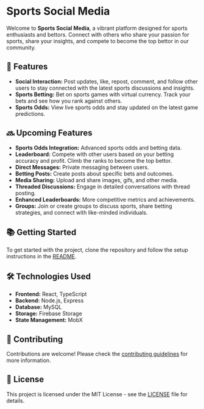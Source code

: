 # Sports Social Media

Welcome to **Sports Social Media**, a vibrant platform designed for sports enthusiasts and bettors. Connect with others who share your passion for sports, share your insights, and compete to become the top bettor in our community.

## 🚀 Features

- **Social Interaction:** Post updates, like, repost, comment, and follow other users to stay connected with the latest sports discussions and insights.
- **Sports Betting:** Bet on sports games with virtual currency. Track your bets and see how you rank against others.
- **Sports Odds:** View live sports odds and stay updated on the latest game predictions.

## 🔜 Upcoming Features

- **Sports Odds Integration:** Advanced sports odds and betting data.
- **Leaderboard:** Compete with other users based on your betting accuracy and profit. Climb the ranks to become the top bettor.
- **Direct Messages:** Private messaging between users.
- **Betting Posts:** Create posts about specific bets and outcomes.
- **Media Sharing:** Upload and share images, gifs, and other media.
- **Threaded Discussions:** Engage in detailed conversations with thread posting.
- **Enhanced Leaderboards:** More competitive metrics and achievements.
- **Groups:** Join or create groups to discuss sports, share betting strategies, and connect with like-minded individuals.

## 📚 Getting Started

To get started with the project, clone the repository and follow the setup instructions in the [README](./README.md).

## 🛠️ Technologies Used

- **Frontend:** React, TypeScript
- **Backend:** Node.js, Express
- **Database:** MySQL
- **Storage:** Firebase Storage
- **State Management:** MobX

## 📢 Contributing

Contributions are welcome! Please check the [contributing guidelines](./CONTRIBUTING.md) for more information.

## 📄 License

This project is licensed under the MIT License - see the [LICENSE](./LICENSE) file for details.
